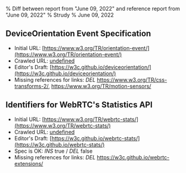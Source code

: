 % Diff between report from "June 09, 2022" and reference report from "June 09, 2022"
% Strudy
% June 09, 2022

## DeviceOrientation Event Specification

- Initial URL: [https://www.w3.org/TR/orientation-event/](https://www.w3.org/TR/orientation-event/)
- Crawled URL: [undefined](undefined)
- Editor's Draft: [https://w3c.github.io/deviceorientation/](https://w3c.github.io/deviceorientation/)
- Missing references for links: *DEL* https://www.w3.org/TR/css-transforms-2/, https://www.w3.org/TR/motion-sensors/


## Identifiers for WebRTC's Statistics API

- Initial URL: [https://www.w3.org/TR/webrtc-stats/](https://www.w3.org/TR/webrtc-stats/)
- Crawled URL: [undefined](undefined)
- Editor's Draft: [https://w3c.github.io/webrtc-stats/](https://w3c.github.io/webrtc-stats/)
- Spec is OK: *INS* true / *DEL* false
- Missing references for links: *DEL* https://w3c.github.io/webrtc-extensions/



